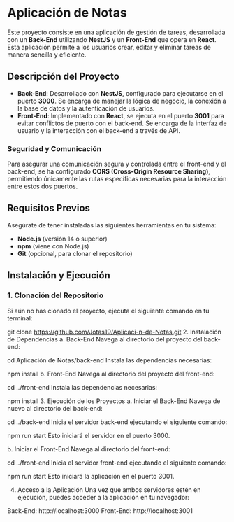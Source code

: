 # Aplicación de Notas

Este proyecto consiste en una aplicación de gestión de tareas, desarrollada con un **Back-End** utilizando **NestJS** y un **Front-End** que opera en **React**. Esta aplicación permite a los usuarios crear, editar y eliminar tareas de manera sencilla y eficiente.

## Descripción del Proyecto

- **Back-End**: Desarrollado con **NestJS**, configurado para ejecutarse en el puerto **3000**. Se encarga de manejar la lógica de negocio, la conexión a la base de datos y la autenticación de usuarios.
- **Front-End**: Implementado con **React**, se ejecuta en el puerto **3001** para evitar conflictos de puerto con el back-end. Se encarga de la interfaz de usuario y la interacción con el back-end a través de API.

### Seguridad y Comunicación

Para asegurar una comunicación segura y controlada entre el front-end y el back-end, se ha configurado **CORS (Cross-Origin Resource Sharing)**, permitiendo únicamente las rutas específicas necesarias para la interacción entre estos dos puertos.

## Requisitos Previos

Asegúrate de tener instaladas las siguientes herramientas en tu sistema:

- **Node.js** (versión 14 o superior)
- **npm** (viene con Node.js)
- **Git** (opcional, para clonar el repositorio)

## Instalación y Ejecución

### 1. Clonación del Repositorio

Si aún no has clonado el proyecto, ejecuta el siguiente comando en tu terminal:


git clone https://github.com/Jotas19/Aplicaci-n-de-Notas.git
2. Instalación de Dependencias
a. Back-End
Navega al directorio del proyecto del back-end:


cd Aplicación de Notas/back-end
Instala las dependencias necesarias:

npm install
b. Front-End
Navega al directorio del proyecto del front-end:

cd ../front-end
Instala las dependencias necesarias:

npm install
3. Ejecución de los Proyectos
a. Iniciar el Back-End
Navega de nuevo al directorio del back-end:

cd ../back-end
Inicia el servidor back-end ejecutando el siguiente comando:

npm run start
Esto iniciará el servidor en el puerto 3000.

b. Iniciar el Front-End
Navega al directorio del front-end:

cd ../front-end
Inicia el servidor front-end ejecutando el siguiente comando:

npm run start
Esto iniciará la aplicación en el puerto 3001.

4. Acceso a la Aplicación
Una vez que ambos servidores estén en ejecución, puedes acceder a la aplicación en tu navegador:

Back-End: http://localhost:3000
Front-End: http://localhost:3001
